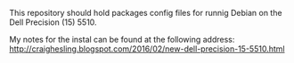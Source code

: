 This repository should hold packages config files for runnig Debian on the Dell Precision (15) 5510.

My notes for the instal can be found at the following address:
http://craighesling.blogspot.com/2016/02/new-dell-precision-15-5510.html
